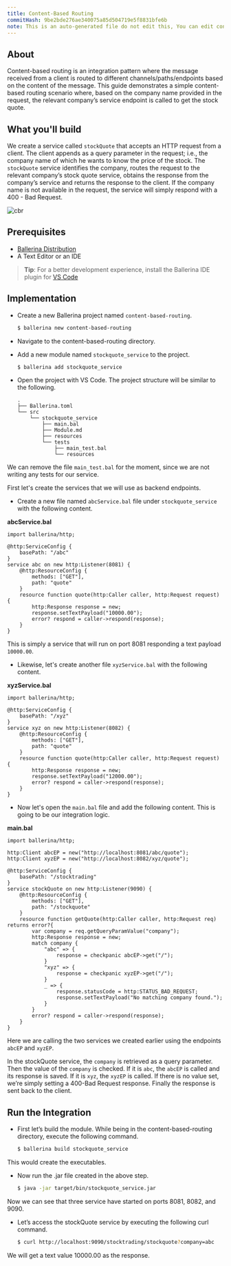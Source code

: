 ```yaml
---
title: Content-Based Routing
commitHash: 9be2bde276ae340075a85d504719e5f8831bfe6b
note: This is an auto-generated file do not edit this, You can edit content in "ballerina-integrator" repo
---
```


## About

Content-based routing is an integration pattern where the message received from a client is routed to different channels/paths/endpoints based on the content of the message. This guide demonstrates a simple content-based routing scenario where, based on the company name provided in the request, the relevant company’s service endpoint is called to get the stock quote.

## What you'll build

We create a service called `stockQuote` that accepts an HTTP request from a client. The client appends as a query parameter in the request; i.e., the company name of which he wants to know the price of the stock. The `stockQuote` service identifies the company, routes the request to the relevant company’s stock quote service, obtains the response from the company’s service and returns the response to the client. If the company name is not available in the request, the service will simply respond with a 400 - Bad Request.

![cbr](../../../../../assets/img/content_based_routing.jpg)

## Prerequisites

- [Ballerina Distribution](https://ballerina.io/learn/getting-started/)
- A Text Editor or an IDE 
> **Tip**: For a better development experience, install the Ballerina IDE plugin for [VS Code](https://marketplace.visualstudio.com/items?itemName=ballerina.ballerina)
	
## Implementation

* Create a new Ballerina project named `content-based-routing`.

    ```bash
    $ ballerina new content-based-routing
    ```

* Navigate to the content-based-routing directory.

* Add a new module named `stockquote_service` to the project.

    ```bash
    $ ballerina add stockquote_service
    ```

* Open the project with VS Code. The project structure will be similar to the following.

    ```shell
    .
    ├── Ballerina.toml
    └── src
        └── stockquote_service
            ├── main.bal
            ├── Module.md
            ├── resources
            └── tests
                ├── main_test.bal
                └── resources
    ```

We can remove the file `main_test.bal` for the moment, since we are not writing any tests for our service.

First let's create the services that we will use as backend endpoints.

* Create a new file named `abcService.bal` file under `stockquote_service` with the following content.

**abcService.bal**

```ballerina
import ballerina/http;

@http:ServiceConfig {
    basePath: "/abc"
}
service abc on new http:Listener(8081) {
    @http:ResourceConfig {
        methods: ["GET"],
        path: "quote"
    }
    resource function quote(http:Caller caller, http:Request request) {
        http:Response response = new;
        response.setTextPayload("10000.00");
        error? respond = caller->respond(response);
    }
}
```

This is simply a service that will run on port 8081 responding a text payload `10000.00`.

* Likewise, let's create another file `xyzService.bal` with the following content.

**xyzService.bal**

```ballerina
import ballerina/http;

@http:ServiceConfig {
    basePath: "/xyz"
}
service xyz on new http:Listener(8082) {
    @http:ResourceConfig {
        methods: ["GET"],
        path: "quote"
    }
    resource function quote(http:Caller caller, http:Request request) {
        http:Response response = new;
        response.setTextPayload("12000.00");
        error? respond = caller->respond(response);
    }
}
```

* Now let's open the `main.bal` file and add the following content. This is going to be our integration logic.

**main.bal**

```ballerina
import ballerina/http;

http:Client abcEP = new("http://localhost:8081/abc/quote");
http:Client xyzEP = new("http://localhost:8082/xyz/quote");

@http:ServiceConfig {
    basePath: "/stocktrading"
}
service stockQuote on new http:Listener(9090) {
    @http:ResourceConfig {
        methods: ["GET"],
        path: "/stockquote"
    }
    resource function getQuote(http:Caller caller, http:Request req) returns error?{
        var company = req.getQueryParamValue("company");
        http:Response response = new;
        match company {
            "abc" => {
                response = checkpanic abcEP->get("/");
            }
            "xyz" => {
                response = checkpanic xyzEP->get("/");
            }
            _ => {
                response.statusCode = http:STATUS_BAD_REQUEST;
                response.setTextPayload("No matching company found.");
            }
        }        
        error? respond = caller->respond(response);
    }    
}
```

Here we are calling the two services we created earlier using the endpoints `abcEP` and `xyzEP`.

In the stockQuote service, the `company` is retrieved as a query parameter. Then the value of the `company` is checked. If it is `abc`, the `abcEP` is called and its response is saved. If it is `xyz`, the `xyzEP` is called. If there is no value set, we’re simply setting a 400-Bad Request response. Finally the response is sent back to the client.

## Run the Integration

* First let’s build the module. While being in the content-based-routing directory, execute the following command.

    ```bash
    $ ballerina build stockquote_service
    ```

This would create the executables.

* Now run the .jar file created in the above step.

    ```bash
    $ java -jar target/bin/stockquote_service.jar
    ```

Now we can see that three service have started on ports 8081, 8082, and 9090. 

* Let’s access the stockQuote service by executing the following curl command.

    ```bash
    $ curl http://localhost:9090/stocktrading/stockquote?company=abc
    ```

We will get a text value 10000.00 as the response.
